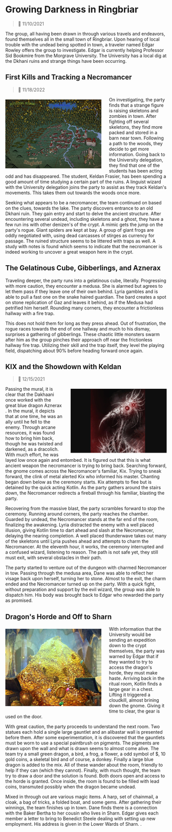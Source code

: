 # Growing Darkness in Ringbriar

> :calendar: 11/10/2021

The group, all having been drawn in through various travels and endeavors, found themselves all in the small town of Ringbriar. Upon hearing of local trouble with the undead being spotted in town, a traveler named Edgar Rowley offers the group to investigate. Edgar is currently helping Professor Sid Bookmire from the Morgrave University. The University has a local dig at the Dkhani ruins and strange things have been occurring.

## First Kills and Tracking a Necromancer

> :calendar: 11/18/2022

<a href="https://raw.githubusercontent.com/DiscoverTec/anExperiment/main/eberron-by-night/images/places/ringbriar.png" target="_blank">
<img src="https://raw.githubusercontent.com/DiscoverTec/anExperiment/main/eberron-by-night/images/places/ringbriar.png" style="width: 300px; float: left; margin: .5rem 1.5rem .5rem 0"/>
</a>

On investigating, the party finds that a strange figure is raising skeletons and zombies in town. After fighting off several skeletons, they find more packed and stored in a barn near town. Following a path to the woods, they decide to get more information. Going back to the University delegation, they find that one of the students has been acting odd and has disappeared. The student, Keldan Frasier, has been spending a good amount of time studying a certain part of the ruins. A linguist wizard with the University delegation joins the party to assist as they track Keldan's movements. This takes them out towards the woods once more.

Seeking what appears to be a necromancer, the team continued on based on the clues, towards the lake. The party discovers entrance to an old Dkhani ruin. They gain entry and start to delve the ancient structure. After encountering several undead, including skeletons and a ghost, they have a few run ins with other denizen's of the crypt. A mimic gets the jump on the party's rogue. Giant spiders are kept at bay. A group of giant frogs are oddly negotiated with, using dead carcasses of stirges as currency for passage. The ruined structure seems to be littered with traps as well. A study with notes is found which seems to indicate that the necromancer is indeed working to uncover a great weapon here in the crypt.

## The Gelatinous Cube, Gibberlings, and Aznerax

Traveling deeper, the party runs into a gelatinous cube, literally. Progressing with more caution, they encounter a medusa. She is alarmed but agrees to let them pass if they leave one of their own behind. Lyria gambles and is able to pull a fast one on the snake haired guardian. The bard creates a spot on stone replication of Gaz and leaves it behind, as if the Medusa had petrified him herself. Rounding many corners, they encounter a frictionless hallway with a fire trap.

This does not hold them for long as they press ahead. Out of frustration, the rogue races towards the end of one hallway and much to his dismay, surprises a gathering of gibberlings. These chaotic little monsters swarm after him as the group pinches their approach off near the frictionless hallway fire trap. Utilizing their skill and the trap itself, they level the playing field, dispatching about 90% before heading forward once again.

## KIX and the Showdown with Keldan

> :calendar: 12/15/2021

<img src="https://raw.githubusercontent.com/DiscoverTec/anExperiment/main/eberron-by-night/images/characters/kix.png" style="width: 300px; float: right; margin: .5rem 0 .5rem 1.5rem"/>

Passing the mural, it is clear that the Dakhaani once worked with the great blue dragon Aznerax . In the mural, it depicts that at one time, he was an ally until he fell to the enemy. Through arcane resources, it was found how to bring him back, though he was twisted and darkened, as a dracolich. With much effort, he was layed low once again and entombed. It is figured out that this is what ancient weapon the necromancer is trying to bring back. Searching forward, the gnome comes across the Necromancer's familiar, Kix. Trying to sneak forward, the clink of metal alerted Kix who informed his master. Chanting began down below as the ceremony starts. Kix attempts to flee but is detained by the quick acting Kotlin. As the party gathers around the stairs down, the Necromancer redirects a fireball through his familiar, blasting the party.

Recovering from the massive blast, the party scrambles forward to stop the ceremony. Running around corners, the party reaches the chamber. Guarded by undead, the Necromancer stands at the far end of the room, finalizing the awakening. Lyria distracted the enemy with a well placed illusion, giving Kotlin time to dart ahead and slash at the Necromancer, delaying the nearing completion. A well placed thunderwave takes out many of the skeletons until Lyria pushes ahead and attempts to charm the Necromancer. At the eleventh hour, it works, the ceremony interrupted and a confused wizard, listening to reason. The path is not safe yet, they still must exit, with several obstacles in their path.

The party started to venture out of the dungeon with charmed Necromancer in tow. Passing through the medusa area, Dane was able to reflect her visage back upon herself, turning her to stone. Almost to the exit, the charm ended and the Necromancer turned up on the party. With a quick fight, without preparation and support by the evil wizard, the group was able to dispatch him. His body was brought back to Edgar who rewarded the party as promised.

## Dragon's Horde and Off to Sharn

<img src="https://raw.githubusercontent.com/DiscoverTec/anExperiment/main/eberron-by-night/images/other/dragonHoard.png" style="width: 300px; float: left; margin: .5rem 1.5rem .5rem 0"/>

With information that the University would be sending an expedition down to the crypt themselves, the party was warned by Edgar that if they wanted to try to access the dragon's horde, they must make haste. Arriving back in the ritual room, Kotlin finds a large gear in a chest. Lifting it triggered a cloudkill, almost brining down the gnome. Giving it time to clear, the gear is used on the door.

With great caution, the party proceeds to understand the next room. Two statues each hold a single large gauntlet and an alibastar wall is presented before them. After some experimentation, it is discovered that the gauntlets must be worn to use a special paintbrush on pigments. The pigments are drawn upon the wall and what is drawn seems to almost come alive. The team try a small green dragon, a bird, a frog, a flower, a odd symbol of $, 10 gold coins, a skeletal bird and of course, a donkey. Finally a large blue dragon is added to the mix. All of these wander about the room, friendly to help if they can (which they cannot). Finally, with much thought, the team try to draw a door and the solution is found. Both doors open and access to the horde is granted. Once inside, the room is found to be filled with lead coins, transmuted possibly when the dragon became undead.

Mixed in through out are various magic items. A harp, set of chainmail, a cloak, a bag of tricks, a folded boat, and some gems. After gathering their winnings, the team finishes up in town. Dane finds there is a connection with the Baker Bertha to her cousin who lives in Sharn. Edgar gives each member a letter to bring to Benedict Steele dealing with setting up new employment. His address is given in the Lower Wards of Sharn. .
